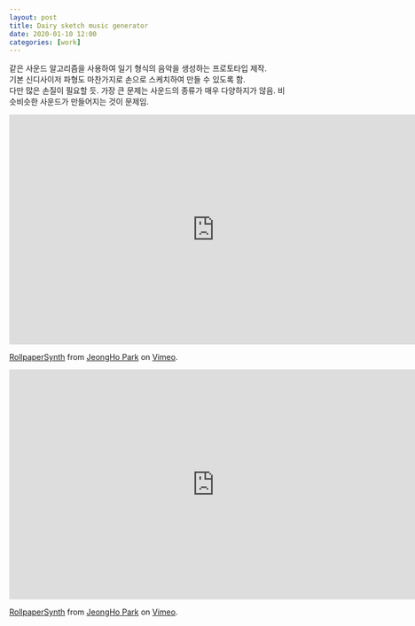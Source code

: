 ```yaml
---
layout: post
title: Dairy sketch music generator
date: 2020-01-10 12:00
categories: [work]
---
```

같은 사운드 알고리즘을 사용하여 일기 형식의 음악을 생성하는 프로토타입 제작.         
기본 신디사이저 파형도 마찬가지로 손으로 스케치하여 만들 수 있도록 함.        
다만 많은 손질이 필요할 듯. 가장 큰 문제는 사운드의 종류가 매우 다양하지가 않음. 비슷비슷한 사운드가 만들어지는 것이 문제임.      

<iframe src="https://player.vimeo.com/video/383757668" width="740" height="415" frameborder="" rameborder="0" allow="autoplay; fullscreen" allowfullscreen></iframe>
<p><a href="https://vimeo.com/383757668">RollpaperSynth</a> from <a href="https://vimeo.com/jeonghopark">JeongHo Park</a> on <a href="https://vimeo.com">Vimeo</a>.</p>           
<iframe src="https://player.vimeo.com/video/383758274" width="740" height="415" frameborder="" rameborder="0" allow="autoplay; fullscreen" allowfullscreen></iframe>
<p><a href="https://vimeo.com/383758274">RollpaperSynth</a> from <a href="https://vimeo.com/jeonghopark">JeongHo Park</a> on <a href="https://vimeo.com">Vimeo</a>.</p>
